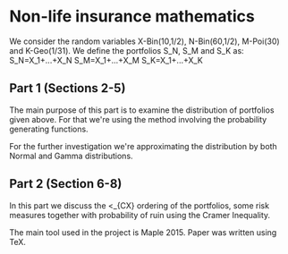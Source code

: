 # Non-life insurance mathematics

We consider the random variables X-Bin(10,1/2), N-Bin(60,1/2), M-Poi(30) and K-Geo(1/31). We define the portfolios S_N, S_M and S_K as:
S_N=X_1+...+X_N 
S_M=X_1+...+X_M
S_K=X_1+...+X_K

## Part 1 (Sections 2-5)

The main purpose of this part is to examine the distribution of portfolios given above. For that we're using the method involving the probability generating functions.

For the further investigation we're approximating the distribution by both Normal and Gamma distributions.

## Part 2 (Section 6-8)

In this part we discuss the <_{CX} ordering of the portfolios, some risk measures together with probability of ruin using the Cramer Inequality.

The main tool used in the project is Maple 2015. Paper was written using TeX.